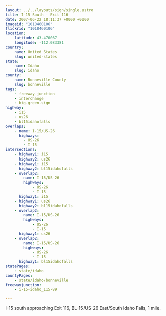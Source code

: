 ```yaml
---
layout: ../../layouts/sign/single.astro
title: I-15 South - Exit 116
date: 2007-06-22 18:11:37 +0000 +0000
imageid: "1018460106"
flickrid: "1018460106"
location:
    latitude: 43.470067
    longitude: -112.083381
country:
    name: United States
    slug: united-states
state:
    name: Idaho
    slug: idaho
county:
    name: Bonneville County
    slug: bonneville
tags:
    - freeway-junction
    - interchange
    - big-green-sign
highway:
    - i15
    - us26
    - bl15idahofalls
overlaps:
    - name: I-15/US-26
      highways:
        - US-26
        - I-15
intersections:
    - highway1: i15
      highway2: us26
    - highway1: i15
      highway2: bl15idahofalls
    - overlap2:
        name: I-15/US-26
        highways:
            - US-26
            - I-15
      highway1: i15
    - highway1: us26
      highway2: bl15idahofalls
    - overlap2:
        name: I-15/US-26
        highways:
            - US-26
            - I-15
      highway1: us26
    - overlap2:
        name: I-15/US-26
        highways:
            - US-26
            - I-15
      highway1: bl15idahofalls
statePages:
    - state/idaho
countyPages:
    - state/idaho/bonneville
freewayjunction:
    - i-15-idaho_115-89

---
```

I-15 south approaching Exit 116, BL-15/US-26 East/South Idaho Falls, 1 mile.